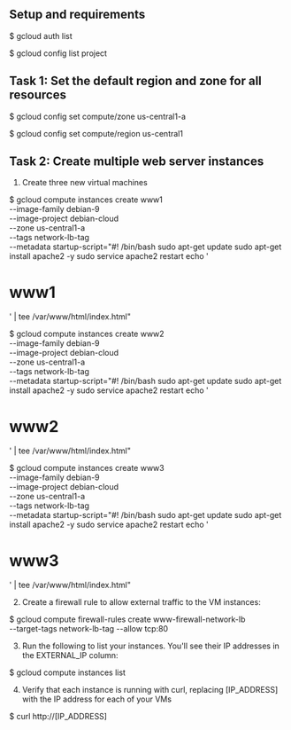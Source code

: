 ## Setup and requirements

$ gcloud auth list

$ gcloud config list project

## Task 1: Set the default region and zone for all resources

$ gcloud config set compute/zone us-central1-a

$ gcloud config set compute/region us-central1

## Task 2: Create multiple web server instances

1. Create three new virtual machines
   
$ gcloud compute instances create www1 \
  --image-family debian-9 \
  --image-project debian-cloud \
  --zone us-central1-a \
  --tags network-lb-tag \
  --metadata startup-script="#! /bin/bash
    sudo apt-get update
    sudo apt-get install apache2 -y
    sudo service apache2 restart
    echo '<!doctype html><html><body><h1>www1</h1></body></html>' | tee /var/www/html/index.html"

$ gcloud compute instances create www2 \
  --image-family debian-9 \
  --image-project debian-cloud \
  --zone us-central1-a \
  --tags network-lb-tag \
  --metadata startup-script="#! /bin/bash
    sudo apt-get update
    sudo apt-get install apache2 -y
    sudo service apache2 restart
    echo '<!doctype html><html><body><h1>www2</h1></body></html>' | tee /var/www/html/index.html"

$ gcloud compute instances create www3 \
  --image-family debian-9 \
  --image-project debian-cloud \
  --zone us-central1-a \
  --tags network-lb-tag \
  --metadata startup-script="#! /bin/bash
    sudo apt-get update
    sudo apt-get install apache2 -y
    sudo service apache2 restart
    echo '<!doctype html><html><body><h1>www3</h1></body></html>' | tee /var/www/html/index.html"

2. Create a firewall rule to allow external traffic to the VM instances:

$ gcloud compute firewall-rules create www-firewall-network-lb \
    --target-tags network-lb-tag --allow tcp:80

3. Run the following to list your instances. You'll see their IP addresses in the EXTERNAL_IP column:
   
$ gcloud compute instances list

4. Verify that each instance is running with curl, replacing [IP_ADDRESS] with the IP address for each of your VMs

$ curl http://[IP_ADDRESS]

